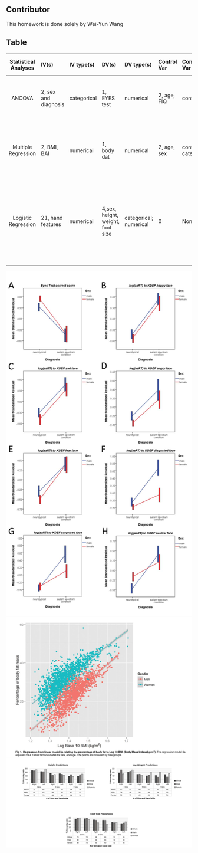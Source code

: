 ## Contributor
This homework is done solely by Wei-Yun Wang

## Table

| **Statistical Analyses**	|  **IV(s)**  |  **IV type(s)** |  **DV(s)**  |  **DV type(s)**  |  **Control Var** | **Control Var type**  | **Question to be answered** | **_H0_** | **alpha** | **link to paper**| 
|:----------:|:----------|:------------|:-------------|:-------------|:------------|:------------- |:------------------|:----:|:-------:|:-------|
ANCOVA	| 2, sex and diagnosis | categorical | 1, EYES test | numerical | 2, age, FIQ  | continuous | Do males and females who have ASC perform differently? | female ASC groups = male ASC groups | 0.05 | [Cognition in Males and Females with Autism: Similarities and Differences](https://journals.plos.org/plosone/article?id=10.1371/journal.pone.0047198) |
Multiple Regression | 2, BMI, BAI | numerical | 1, body dat | numerical |2, age, sex | continuous, categorical | Can BMI and BAI predict body fat? | beta = 0 | 0.05 |[A Comparison between Multiple Regression Models and CUN-BAE Equation to Predict Body Fat in Adults](https://journals.plos.org/plosone/article?id=10.1371/journal.pone.0122291) |
Logistic Regression | 21, hand features | numerical | 4,sex, height, weight, foot size | categorical; numerical | 0 | None | Can hand feasures predict sex, height, weight, and foot size? | accuracy rate  = 0 | 0.05 | [Comparing Machine Learning Classifiers and Linear/Logistic Regression to Explore the Relationship between Hand Dimensions and Demographic Characteristics](https://journals.plos.org/plosone/article?id=10.1371/journal.pone.0165521) |
|||||||||
	
	
![paper one](paper1.png)
![paper two](paper2.png)
![paper three](paper3.png)
